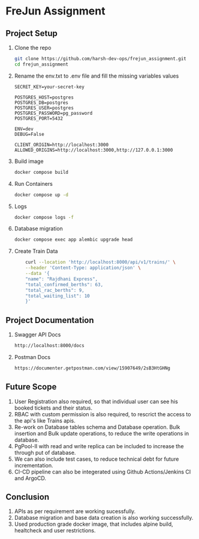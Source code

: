 # FreJun Assignment

## Project Setup
1. Clone the repo
    ```sh
    git clone https://github.com/harsh-dev-ops/frejun_assignment.git
    cd frejun_assignment
    ```
2. Rename the env.txt to .env file and fill the missing variables values
    ```.env
    SECRET_KEY=your-secret-key

    POSTGRES_HOST=postgres
    POSTGRES_DB=postgres
    POSTGRES_USER=postgres
    POSTGRES_PASSWORD=pg_password
    POSTGRES_PORT=5432

    ENV=dev
    DEBUG=False

    CLIENT_ORIGIN=http://localhost:3000
    ALLOWED_ORIGINS=http://localhost:3000,http://127.0.0.1:3000
    ```

3. Build image
    ```sh
    docker compose build
    ```
4. Run Containers
    ```sh
    docker compose up -d
    ```
5. Logs
    ```sh
    docker compose logs -f
    ```
6. Database migration
    ```sh
    docker compose exec app alembic upgrade head
    ```
7. Create Train Data
    ```sh
        curl --location 'http://localhost:8000/api/v1/trains/' \
        --header 'Content-Type: application/json' \
        --data '{
        "name": "Rajdhani Express",
        "total_confirmed_berths": 63,
        "total_rac_berths": 9,
        "total_waiting_list": 10
        }'
    ```

## Project Documentation
1. Swagger API Docs
    ```sh
    http://localhost:8000/docs
    ```

2. Postman Docs
    ```sh
    https://documenter.getpostman.com/view/15907649/2sB3HtGHNg
    ```

## Future Scope
1. User Registration also required, so that individual user can see his booked tickets and their status.
2. RBAC with custom permission is also required, to rescrict the access to the api's like Trains apis.
3. Re-work on Database tables schema and Database operation. Bulk insertion and Bulk update operations, to reduce the write operations in database.
4. PgPool-II with read and write replica can be included to increase the through put of database.
5. We can also include test cases, to reduce technical debt for future incrementation.
6. CI-CD pipeline can also be integerated using Github Actions/Jenkins CI and ArgoCD. 

## Conclusion
1. APIs as per requirement are working sucessfully.
2. Database migration and base data creation is also working successfully.
3. Used production grade docker image, that includes alpine build, healtcheck and user restrictions.

